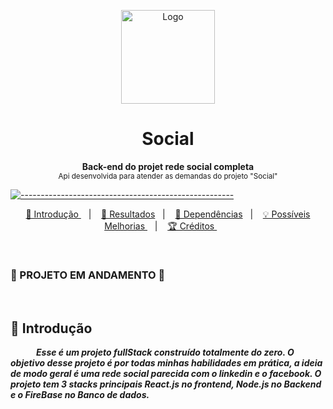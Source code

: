 <p align="center">
  <img src="https://user-images.githubusercontent.com/60453269/216188774-9349330a-7e20-4039-ad76-ece09f24096d.png" alt="Logo" width="150" height="150" />
</p>

<h1 align="center"> Social </h1>

<a id="Sumário"></a>


<p align="center">
  <b> Back-end do projet rede social completa </b></br>
  <sub> Api desenvolvida para atender as demandas do projeto "Social"
  <sub>
</p>

[![-----------------------------------------------------](https://raw.githubusercontent.com/andreasbm/readme/master/assets/lines/colored.png)](#table-of-contents)

<p align="center">
  <a href="#Introdução"> 🧩 Introdução </a>&nbsp;&nbsp;&nbsp;|&nbsp;&nbsp;&nbsp;
  <a href="#Resultados"> 🚀 Resultados</a>&nbsp;&nbsp;&nbsp;|&nbsp;&nbsp;&nbsp;
  <a href="#Dependências"> 🧪 Dependências</a>&nbsp;&nbsp;&nbsp;|&nbsp;&nbsp;&nbsp;
  <a href="#Ideias">💡 Possíveis Melhorias </a>&nbsp;&nbsp;&nbsp;|&nbsp;&nbsp;&nbsp;
  <a href="#Creditos"> 🏆 Créditos </a>&nbsp;&nbsp;&nbsp;&nbsp;&nbsp;&nbsp;
</p>
<br /> 

### 🚧 PROJETO EM ANDAMENTO 🚧

<br /> 


<a id="Introdução"></a>
## 🧩 Introdução 

  ***⠀⠀⠀⠀Esse é um projeto fullStack construído totalmente do zero. O objetivo desse projeto é por todas minhas habilidades em prática,
  a ideia de modo geral é uma rede social parecida com o linkedin e o facebook. O projeto tem 3 stacks principais React.js no frontend, 
  Node.js no Backend e o FireBase no Banco de dados.***

<br/>

